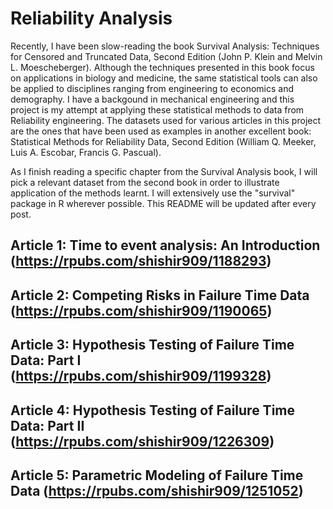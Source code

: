# Reliability Analysis

Recently, I have been slow-reading the book Survival Analysis: Techniques for Censored and Truncated Data, Second Edition (John P. Klein and Melvin L. Moescheberger). Although the techniques presented in this book focus on applications in biology and medicine, the same statistical tools can also be applied to disciplines ranging from engineering to economics and demography. I have a backgound in mechanical engineering and this project is my attempt at applying these statistical methods to data from Reliability engineering. The datasets used for various articles in this project are the ones that have been used as examples in another excellent book: Statistical Methods for Reliability Data, Second Edition (William Q. Meeker, Luis A. Escobar, Francis G. Pascual).

As I finish reading a specific chapter from the Survival Analysis book, I will pick a relevant dataset from the second book in order to illustrate application of the methods learnt. I will extensively use the "survival" package in R wherever possible. This README will be updated after every post. 

## Article 1: Time to event analysis: An Introduction (https://rpubs.com/shishir909/1188293) 
## Article 2: Competing Risks in Failure Time Data (https://rpubs.com/shishir909/1190065)
## Article 3: Hypothesis Testing of Failure Time Data: Part I (https://rpubs.com/shishir909/1199328)
## Article 4: Hypothesis Testing of Failure Time Data: Part II (https://rpubs.com/shishir909/1226309)
## Article 5: Parametric Modeling of Failure Time Data (https://rpubs.com/shishir909/1251052)
